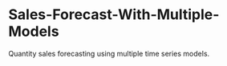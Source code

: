 # Sales-Forecast-With-Multiple-Models
Quantity sales forecasting using multiple time series models.
